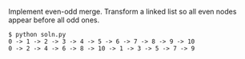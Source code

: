 Implement even-odd merge. Transform a linked list so all even nodes appear
before all odd ones.

```
$ python soln.py
0 -> 1 -> 2 -> 3 -> 4 -> 5 -> 6 -> 7 -> 8 -> 9 -> 10
0 -> 2 -> 4 -> 6 -> 8 -> 10 -> 1 -> 3 -> 5 -> 7 -> 9
```
